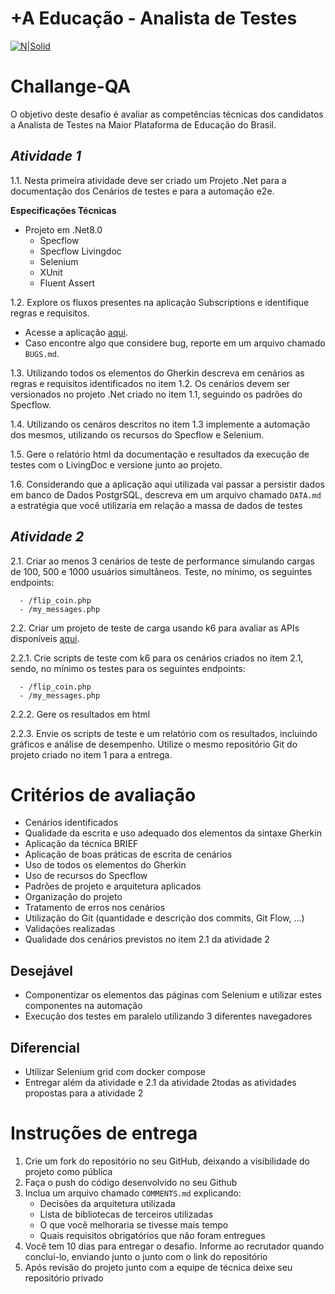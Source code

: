 +A Educação - Analista de Testes
===================

[![N|Solid](https://maisaedu.com.br/hubfs/site-grupo-a/logo-mais-a-educacao.svg)](https://maisaedu.com.br/) 

# Challange-QA

O objetivo deste desafio é avaliar as competências técnicas dos candidatos a Analista de Testes na Maior Plataforma de Educação do Brasil.

## _Atividade 1_
1.1.  Nesta primeira atividade deve ser criado um Projeto .Net para a documentação dos Cenários de testes e para a automação e2e. 

**Especificações Técnicas**
- Projeto em .Net8.0
  - Specflow
  - Specflow Livingdoc
  - Selenium
  - XUnit
  - Fluent Assert

1.2. Explore os fluxos presentes na aplicação Subscriptions e identifique regras e requisitos.
   - Acesse a aplicação [aqui](https://developer.grupoa.education/subscription).
   - Caso encontre algo que considere bug, reporte em um arquivo chamado `BUGS.md`.

1.3. Utilizando todos os elementos do Gherkin descreva em cenários as regras e requisitos identificados no item 1.2. Os cenários devem ser versionados no projeto .Net criado no item 1.1, seguindo os padrões do Specflow.

1.4. Utilizando os cenáros descritos no item 1.3 implemente a automação dos mesmos, utilizando os recursos do Specflow e Selenium.

1.5. Gere o relatório html da documentação e resultados da execução de testes com o LivingDoc e versione junto ao projeto.

1.6. Considerando que a aplicação aqui utilizada vai passar a persistir dados em banco de Dados PostgrSQL, descreva em um arquivo chamado `DATA.md` a estratégia que você utilizaria em relação a massa de dados de testes

   ## _Atividade 2_
2.1. Criar ao menos 3 cenários de teste de performance simulando cargas de 100, 500 e 1000 usuários simultâneos.
    Teste, no mínimo, os seguintes endpoints:

      - /flip_coin.php
      - /my_messages.php

2.2. Criar um projeto de teste de carga usando k6 para avaliar as APIs disponíveis [aqui](https://test.k6.io/).

  2.2.1. Crie scripts de teste com k6 para os cenários criados no item 2.1, sendo, no mínimo os testes para os seguintes endpoints:

      - /flip_coin.php
      - /my_messages.php

  2.2.2. Gere os resultados em html

  2.2.3. Envie os scripts de teste e um relatório com os resultados, incluindo gráficos e análise de desempenho.
Utilize o mesmo repositório Git do projeto criado no item 1 para a entrega.

# Critérios de avaliação
- Cenários identificados
- Qualidade da escrita e uso adequado dos elementos da sintaxe Gherkin
- Aplicação da técnica BRIEF
- Aplicação de boas práticas de escrita de cenários
- Uso de todos os elementos do Gherkin
- Uso de recursos do Specflow
- Padrões de projeto e arquitetura aplicados
- Organização do projeto
- Tratamento de erros nos cenários
- Utilização do Git (quantidade e descrição dos commits, Git Flow, ...)
- Validações realizadas
- Qualidade dos cenários previstos no item 2.1 da atividade 2

## Desejável
- Componentizar os elementos das páginas com Selenium e utilizar estes componentes na automação
- Execução dos testes em paralelo utilizando 3 diferentes navegadores

## Diferencial
- Utilizar Selenium grid com docker compose
- Entregar além da atividade e 2.1 da atividade 2todas as atividades propostas para a atividade 2

# Instruções de entrega
1. Crie um fork do repositório no seu GitHub, deixando a visibilidade do projeto como pública
2. Faça o push do código desenvolvido no seu Github
3. Inclua um arquivo chamado `COMMENTS.md` explicando:
    - Decisões da arquitetura utilizada
    - Lista de bibliotecas de terceiros utilizadas
    - O que você melhoraria se tivesse mais tempo
    - Quais requisitos obrigatórios que não foram entregues
4. Você tem 10 dias para entregar o desafio. Informe ao recrutador quando concluí-lo, enviando junto o junto com o link do repositório
5. Após revisão do projeto junto com a equipe de técnica deixe seu repositório privado
